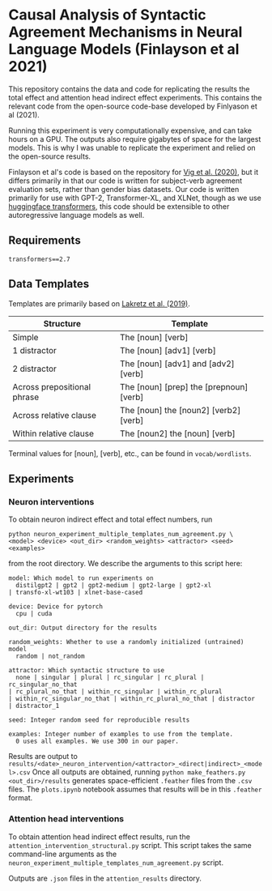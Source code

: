 # Causal Analysis of Syntactic Agreement Mechanisms in Neural Language Models (Finlayson et al 2021)

This repository contains the data and code for replicating the results the total effect and attention head indirect effect experiments. This contains the relevant code from the open-source code-base developed by Finlyason et al (2021).  

Running this experiment is very computationally expensive, and can take hours on a GPU. The outputs also require gigabytes of space for the largest models. This is why I was unable to replicate the experiment and relied on the open-source results. 


Finlayson et al's code is based on the repository for [Vig et al. (2020)](https://github.com/sebastianGehrmann/CausalMediationAnalysis), but it differs primarily in that our code is written for subject-verb agreement evaluation sets, rather than gender bias datasets. Our code is written primarily for use with GPT-2, Transformer-XL, and XLNet, though as we use [huggingface transformers](https://github.com/huggingface/transformers/), this code should be extensible to other autoregressive language models as well.

## Requirements

`transformers==2.7`

## Data Templates
Templates are primarily based on [Lakretz et al. (2019)](https://github.com/FAIRNS/Number_and_syntax_units_in_LSTM_LMs).

| Structure | Template |
| --- | --- |
| Simple | The [noun] [verb] |
| 1 distractor | The [noun] [adv1] [verb] |
| 2 distractor | The [noun] [adv1] and [adv2] [verb] | 
| Across prepositional phrase | The [noun] [prep] the [prepnoun] [verb] |
| Across relative clause | The [noun] the [noun2] [verb2] [verb] | 
| Within relative clause | The [noun2] the [noun] [verb] |

Terminal values for [noun], [verb], etc., can be found in `vocab/wordlists`.

## Experiments

### Neuron interventions

To obtain neuron indirect effect and total effect numbers, run 
```
python neuron_experiment_multiple_templates_num_agreement.py \
<model> <device> <out_dir> <random_weights> <attractor> <seed> <examples>
```
from the root directory. We describe the arguments to this script here:

```
model: Which model to run experiments on
  distilgpt2 | gpt2 | gpt2-medium | gpt2-large | gpt2-xl 
| transfo-xl-wt103 | xlnet-base-cased

device: Device for pytorch
  cpu | cuda 

out_dir: Output directory for the results

random_weights: Whether to use a randomly initialized (untrained) model 
  random | not_random 

attractor: Which syntactic structure to use
  none | singular | plural | rc_singular | rc_plural | rc_singular_no_that
| rc_plural_no_that | within_rc_singular | within_rc_plural   
| within_rc_singular_no_that | within_rc_plural_no_that | distractor 
| distractor_1

seed: Integer random seed for reproducible results

examples: Integer number of examples to use from the template. 
  0 uses all examples. We use 300 in our paper.
```
Results are output to `results/<date>_neuron_intervention/<attractor>_<direct|indirect>_<model>.csv`
Once all outputs are obtained, running `python make_feathers.py <out_dir>/results` generates space-efficient `.feather` files from the `.csv` files. The `plots.ipynb` notebook assumes that results will be in this `.feather` format.

### Attention head interventions

To obtain attention head indirect effect results, run the `attention_intervention_structural.py` script. This script takes the same command-line arguments as the `neuron_experiment_multiple_templates_num_agreement.py` script.

Outputs are `.json` files in the `attention_results` directory.
